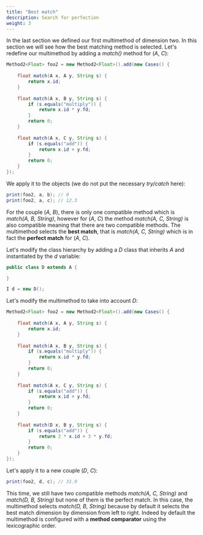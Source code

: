 ```yaml
---
title: "Best match"
description: Search for perfection
weight: 3
---
```


In the last section we defined our first multimethod of dimension two. In this section we will see how the best matching method is selected.
Let's redefine our multimethod by adding a *match()* method for (*A*, *C*):

```java
Method2<Float> foo2 = new Method2<Float>().add(new Cases() {
			
	float match(A x, A y, String s) {
		return x.id;
	}
	
	float match(A x, B y, String s) {
		if (s.equals("multiply")) {
			return x.id * y.fd;
		}
		return 0;
	}
	
	float match(A x, C y, String s) {
		if (s.equals("add")) {
			return x.id + y.fd;
		}
		return 0;
	}
});
```

We apply it to the objects (we do not put the necessary *try/catch* here):

```java
print(foo2, a, b); // 0
print(foo2, a, c); // 12.3
```

For the couple (*A*, *B*), there is only one compatible method which is *match(A, B, String)*, however for (*A*, *C*) the method *match(A, C, String)* is also compatible meaning that there are two compatible methods. The multimethod selects the **best match**, that is *match(A, C, String)* which is in fact the **perfect match** for (*A*, *C*).

Let's modify the class hierarchy by adding a *D* class that inherits *A* and instantiated by the *d* variable:

```java
public class D extends A {

}

I d = new D();
```

Let's modify the multimethod to take into account *D*:

```java
Method2<Float> foo2 = new Method2<Float>().add(new Cases() {
			
	float match(A x, A y, String s) {
		return x.id;
	}
	
	float match(A x, B y, String s) {
		if (s.equals("multiply")) {
			return x.id * y.fd;
		}
		return 0;
	}
	
	float match(A x, C y, String s) {
		if (s.equals("add")) {
			return x.id + y.fd;
		}
		return 0;
	}
	
	float match(D x, B y, String s) {
		if (s.equals("add")) {
			return 2 * x.id + 3 * y.fd;
		}
		return 0;
	}
});
```

Let's apply it to a new couple (*D*, *C*):

```java
print(foo2, d, c); // 31.9
```

This time, we still have two compatible methods *match(A, C, String)* and *match(D, B, String)* but none of them is the perfect match.
In this case, the multimethod selects *match(D, B, String)* because by default it selects the best match dimension by dimension from left to right.
Indeed by default the multimethod is configured with a **method comparator** using the lexicographic order.
